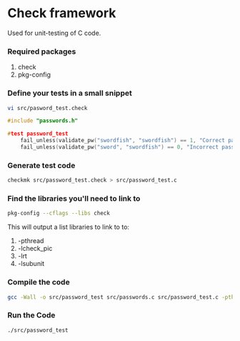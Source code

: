 # Check framework
Used for unit-testing of C code.

### Required packages
1. check
1. pkg-config

### Define your tests in a small snippet

```bash
vi src/pasword_test.check
```

```c
#include "passwords.h"

#test password_test
    fail_unless(validate_pw("swordfish", "swordfish") == 1, "Correct passwords don't match");
    fail_unless(validate_pw("sword", "swordfish") == 0, "Incorrect passwords match");
```

### Generate test code
```bash
checkmk src/password_test.check > src/password_test.c
```

### Find the libraries you'll need to link to
```bash
pkg-config --cflags --libs check
```
This will output a list libraries to link to to:
1. -pthread
1. -lcheck_pic
1. -lrt
1. -lsubunit

### Compile the code
```bash
gcc -Wall -o src/password_test src/passwords.c src/password_test.c -pthread -lcheck_pic -lrt -lsubunit
```

### Run the Code
```bash
./src/password_test
```
